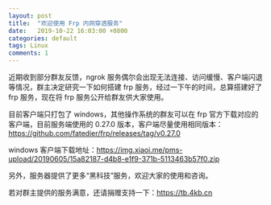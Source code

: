```yaml
---
layout: post
title:  "欢迎使用 Frp 内网穿透服务"
date:   2019-10-22 16:03:00 +0800
categories: default
tags: Linux
comments: 1
---
```


近期收到部分群友反馈，ngrok 服务偶尔会出现无法连接、访问缓慢、客户端闪退等情况，群主决定研究一下如何搭建 frp 服务，经过一下午的时间，总算搭建好了 frp 服务，现在将 frp 服务公开给群友供大家使用。

目前客户端只打包了 windows，其他操作系统的群友可以在 frp 官方下载对应的客户端，目前服务端使用的 0.27.0 版本，客户端尽量使用相同版本：https://github.com/fatedier/frp/releases/tag/v0.27.0

windows 客户端下载地址：https://img.xiaoi.me/pms-upload/20190605/15a82187-d4b8-e1f9-371b-5113463b57f0.zip

另外，服务器提供了更多“黑科技”服务，欢迎大家的使用和咨询。

若对群主提供的服务满意，还请捐赠支持一下：https://tb.4kb.cn